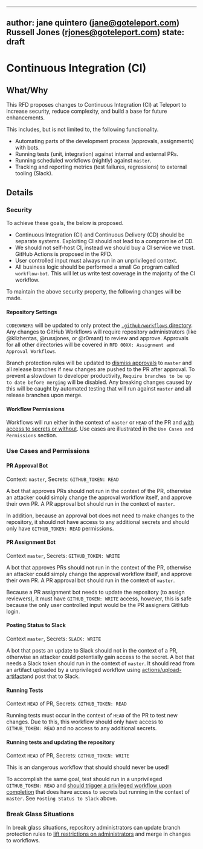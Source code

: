 
---
author: jane quintero (jane@goteleport.com) Russell Jones (rjones@goteleport.com)
state: draft
---

# Continuous Integration (CI)

## What/Why

This RFD proposes changes to Continuous Integration (CI) at Teleport to increase security, reduce complexity, and build a base for future enhancements.

This includes, but is not limited to, the following functionality.

* Automating parts of the development process (approvals, assignments) with bots.
* Running tests (unit, integration) against internal and external PRs.
* Running scheduled workflows (nightly) against `master`.
* Tracking and reporting metrics (test failures, regressions) to external tooling (Slack).

## Details

### Security

To achieve these goals, the below is proposed.

* Continuous Integration (CI) and Continuous Delivery (CD) should be separate systems. Exploiting CI should not lead to a compromise of CD.
* We should not self-host CI, instead we should buy a CI service we trust. GitHub Actions is proposed in the RFD.
* User controlled input must always run in an unprivileged context.
* All business logic should be performed a small Go program called `workflow-bot`. This will let us write test coverage in the majority of the CI workflow.

To maintain the above security property, the following changes will be made.

#### Repository Settings

`CODEOWNERS` will be updated to only protect the [`.github/workflows` directory](https://docs.github.com/en/github/creating-cloning-and-archiving-repositories/creating-a-repository-on-github/about-code-owners). Any changes to GitHub Workflows will require repository administrators (like @klizhentas, @russjones, or @r0mant) to review and approve. Approvals for all other directories will be covered in `RFD 00XX: Assignment and Approval Workflows`.

Branch protection rules will be updated to [dismiss approvals](https://docs.github.com/en/github/administering-a-repository/defining-the-mergeability-of-pull-requests/managing-a-branch-protection-rule#creating-a-branch-protection-rule) to `master` and all release branches if new changes are pushed to the PR after approval. To prevent a slowdown to developer productivity, `Require branches to be up to date before merging` will be disabled. Any breaking changes caused by this will be caught by automated testing that will run against `master` and all release branches upon merge.

#### Workflow Permissions

Workflows will run either in the context of `master` or `HEAD` of the PR and [with access to secrets or without](https://docs.github.com/en/actions/reference/encrypted-secrets#accessing-your-secrets). Use cases are illustrated in the `Use Cases and Permissions` section.

### Use Cases and Permissions

#### PR Approval Bot

Context: `master`, Secrets: `GITHUB_TOKEN: READ`

A bot that approves PRs should not run in the context of the PR, otherwise an attacker could simply change the approval workflow itself, and approve their own PR. A PR approval bot should run in the context of `master`.

In addition, because an approval bot does not need to make changes to the repository, it should not have access to any additional secrets and should only have `GITHUB_TOKEN: READ` permissions.

#### PR Assignment Bot

Context `master`, Secrets: `GITHUB_TOKEN: WRITE`

A bot that approves PRs should not run in the context of the PR, otherwise an attacker could simply change the approval workflow itself, and approve their own PR. A PR approval bot should run in the context of `master`.

Because a PR assignment bot needs to update the repository (to assign reviewers), it must have `GITHUB_TOKEN: WRITE` access, however, this is safe because the only user controlled input would be the PR assigners GitHub login.

#### Posting Status to Slack

Context `master`, Secrets: `SLACK: WRITE`

A bot that posts an update to Slack should not in the context of a PR, otherwise an attacker could potentially gain access to the secret. A bot that needs a Slack token should run in the context of `master`. It should read from an artifact uploaded by a unprivileged workflow using [actions/upload-artifact](https://github.com/actions/upload-artifact)and post that to Slack.

#### Running Tests

Context `HEAD` of PR, Secrets: `GITHUB_TOKEN: READ`

Running tests must occur in the context of `HEAD` of the PR to test new changes. Due to this, this workflow should only have access to `GITHUB_TOKEN: READ` and no access to any additional secrets.

#### Running tests and updating the repository

Context `HEAD` of PR, Secrets: `GITHUB_TOKEN: WRITE`

This is an dangerous workflow that should should never be used!

To accomplish the same goal, test should run in a unprivileged `GITHUB_TOKEN: READ` and [should trigger a privileged workflow upon completion](https://securitylab.github.com/research/github-actions-preventing-pwn-requests/) that does have access to secrets but running in the context of `master`. See `Posting Status to Slack` above.

### Break Glass Situations

In break glass situations, repository administrators can update branch protection rules to [lift restrictions on administrators](https://docs.github.com/en/github/administering-a-repository/defining-the-mergeability-of-pull-requests/managing-a-branch-protection-rule#creating-a-branch-protection-rule) and merge in changes to workflows.
